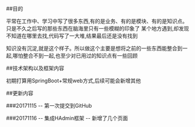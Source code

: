 ##目的

平常在工作中、学习中写了很多东西,有的是业务、有的是模块、有的是知识点。只是不久之后写的那些东西在脑海里只有一些模糊的印象了
某个地方遇到,却发现不知道在哪里去找,代码写了一大堆,结果最后还是没有找到

知识没有沉淀,就是这个样子。所以做这个主要是想将之前的一些东西能整合到一起,哪怕整合不到一起,也至少对已用过的知识点有一些回顾


##技术架构以及框架内容

初期打算用SpringBoot+常规web方式,后续可能会新增其他


##更新内容

###20171115
-- 第一次提交到GitHub


###20171116
-- 集成HAdmin框架
-- 新增了几个页面